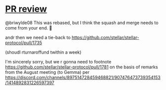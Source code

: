 # [PR  review](https://github.com/stellar/stellar-core/pull/4757)


@briwylde08 This was rebased, but I think the squash and merge needs to come from your end. 💜


andr then we need a tie-back to https://github.com/stellar/stellar-protocol/pull/1735


(shoudl rturnaroffund twithin a week)


I'm sincerely sorry, but we r gonna need to footnote https://github.com/stellar/stellar-protocol/pull/1781 on the basis of remarks from the August meeting
(to Gemma)
per https://discord.com/channels/897514728459468821/907476473739354153/1414892831226597397
